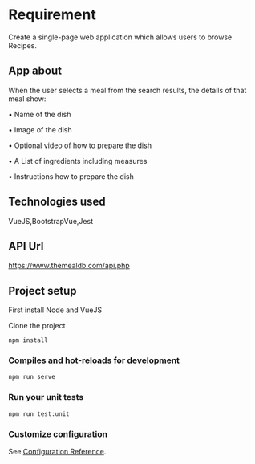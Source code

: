 # Requirement

 Create a single-page web application which allows users to browse Recipes.
 

## App about

When the user selects a meal from the search results, the details of that meal show:

• Name of the dish

• Image of the dish

• Optional video of how to prepare the dish

• A List of ingredients including measures

• Instructions how to prepare the dish
 

## Technologies used

VueJS,BootstrapVue,Jest

## API Url

 https://www.themealdb.com/api.php
 
## Project setup
First install Node and VueJS

Clone the project 
```
npm install
```

### Compiles and hot-reloads for development
```
npm run serve
```

### Run your unit tests
```
npm run test:unit
```

### Customize configuration
See [Configuration Reference](https://cli.vuejs.org/config/).
